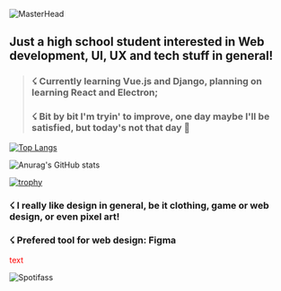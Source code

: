 ![MasterHead](https://i.imgur.com/cmQcrT7.png)

<h2>Just a high school student interested in Web development, UI, UX and tech stuff in general!</h2>

><h3>☇ Currently learning Vue.js and Django, planning on learning React and Electron;</h3>
><h3>☇ Bit by bit I'm tryin' to improve, one day maybe I'll be satisfied, but today's not that day 👻</h3>


[![Top Langs](https://github-readme-stats.vercel.app/api/top-langs/?username=gustavogorges&layout=compact&bg_color=36454f&text_color=ffffff&title_color=c8dfea)](https://github.com/GustavodePaulaGorges/github-readme-stats)

![Anurag's GitHub stats](https://github-readme-stats.vercel.app/api?username=gustavogorges&show_icons=true&theme=transparent&bg_color=36454f&text_color=ffffff&title_color=c8dfea&custom_title=Meus+Stats!)

[![trophy](https://github-profile-trophy.vercel.app/?username=GustavodePaulaGorges&theme=onedark)](https://github.com/ryo-ma/github-profile-trophy)




<h3>☇ I really like design in general, be it clothing, game or web design, or even pixel art!</h3>
<h3>☇ Prefered tool for web design: Figma</h3>
<span style="color: red;">text</span>




![Spotifass](https://spotify-recently-played-readme.vercel.app/api?user=98sxfxj2y7k7vzye4qo05kntf)

